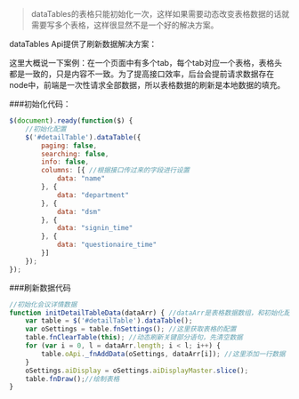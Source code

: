 > dataTables的表格只能初始化一次，这样如果需要动态改变表格数据的话就需要写多个表格，这样很显然不是一个好的解决方案。

dataTables Api提供了刷新数据解决方案：

这里大概说一下案例：在一个页面中有多个tab，每个tab对应一个表格，表格头都是一致的，只是内容不一致。为了提高接口效率，后台会提前请求数据存在node中，前端是一次性请求全部数据，所以表格数据的刷新是本地数据的填充。

###初始化代码：

```javascript
$(document).ready(function($) { 
    //初始化配置
    $('#detailTable').dataTable({
        paging: false,
        searching: false,
        info: false,
        columns: [{ //根据接口传过来的字段进行设置
            data: "name"
        }, {
            data: "department"
        }, {
            data: "dsm"
        }, {
            data: "signin_time"
        }, {
            data: "questionaire_time"
        }]
    });
});
```
###刷新数据代码

```javascript
//初始化会议详情数据
function initDetailTableData(dataArr) { //dataArr是表格数据数组，和初始化配置需一样的结构
    var table = $('#detailTable').dataTable();
    var oSettings = table.fnSettings(); //这里获取表格的配置
    table.fnClearTable(this); //动态刷新关键部分语句，先清空数据
    for (var i = 0, l = dataArr.length; i < l; i++) {
        table.oApi._fnAddData(oSettings, dataArr[i]); //这里添加一行数据
    }
    oSettings.aiDisplay = oSettings.aiDisplayMaster.slice();
    table.fnDraw();//绘制表格
}
```